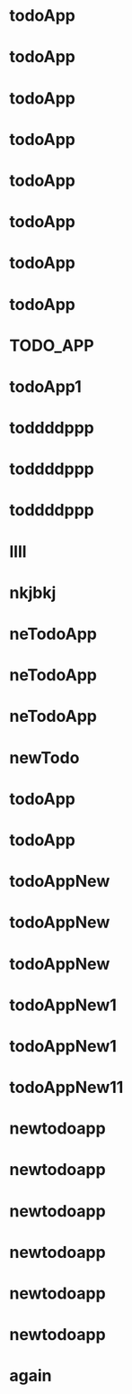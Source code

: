 # todoApp
# todoApp
# todoApp
# todoApp
# todoApp
# todoApp
# todoApp
# todoApp
# TODO_APP
# todoApp1
# toddddppp
# toddddppp
# toddddppp
# llll
# nkjbkj
# neTodoApp
# neTodoApp
# neTodoApp
# newTodo
# todoApp
# todoApp
# todoAppNew
# todoAppNew
# todoAppNew
# todoAppNew1
# todoAppNew1
# todoAppNew11
# newtodoapp
# newtodoapp
# newtodoapp
# newtodoapp
# newtodoapp
# newtodoapp
# again
